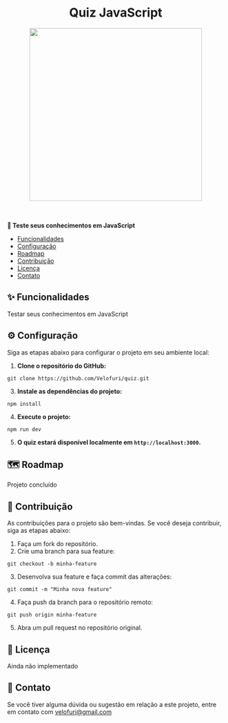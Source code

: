 <div align='center'>
  <h1>Quiz JavaScript</h1>
</div>

<div align='center'>
  <img src='https://github.com/Velofuri/quiz/assets/115018302/00e4d756-535e-4c18-8f3c-cb129b736609)' width='400px'>
</div>
<br>
<br>

**🚀 Teste seus conhecimentos em JavaScript**

- [Funcionalidades](#funcionalidades)
- [Configuração](#configuracao)
- [Roadmap](#roadmap)
- [Contribuição](#contribuicao)
- [Licença](#licenca)
- [Contato](#contato)

## <a id="funcionalidades"></a> ✨ Funcionalidades

Testar seus conhecimentos em JavaScript

## <a id="configuracao"></a>⚙️ Configuração

Siga as etapas abaixo para configurar o projeto em seu ambiente local:

1. **Clone o repositório do GitHub:**
```nodejs
git clone https://github.com/Velofuri/quiz.git
```

3. **Instale as dependências do projeto:**
```nodejs
npm install
```

4. **Execute o projeto:**
```nodejs
npm run dev
```

5. **O quiz estará disponível localmente em `http://localhost:3000`.**

## <a id="roadmap"></a>🗺️ Roadmap

Projeto concluído

## <a id="contribuicao"></a>🤝 Contribuição

As contribuições para o projeto são bem-vindas. Se você deseja contribuir, siga as etapas abaixo:

1. Faça um fork do repositório.
2. Crie uma branch para sua feature:
   
```nodejs
git checkout -b minha-feature
```

3. Desenvolva sua feature e faça commit das alterações:
```nodejs
git commit -m "Minha nova feature"
```
4. Faça push da branch para o repositório remoto:
```nodejs
git push origin minha-feature
```
5. Abra um pull request no repositório original.

## <a id="licenca"></a>📄 Licença

Ainda não implementado

## <a id="contato"></a>📧 Contato

Se você tiver alguma dúvida ou sugestão em relação a este projeto, entre em contato com velofuri@gmail.com
